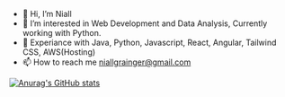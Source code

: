 - 👋 Hi, I’m Niall
- 👀 I’m interested in Web Development and Data Analysis, Currently working with Python.
- 💭 Experiance with Java, Python, Javascript, React, Angular, Tailwind CSS, AWS(Hosting)
- 📫 How to reach me niallgrainger@gmail.com

[![Anurag's GitHub stats](https://github-readme-stats.vercel.app/api?username=NiallGr)](https://github.com/anuraghazra/github-readme-stats)

<!---
NiallGr/NiallGr is a ✨ special ✨ repository because its `README.md` (this file) appears on your GitHub profile.
You can click the Preview link to take a look at your changes.
--->
